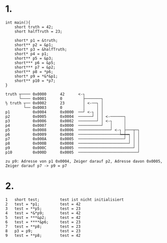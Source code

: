 # 1.

    int main(){
        short truth = 42;
        short halfTruth = 23;
    
        short* p1 = &truth;
        short** p2 = &p1;
        short* p3 = &halfTruth;
        short* p4 = p1;
        short** p5 = &p3;
        short*** p6 = &p5;
        short*** p7 = &p2;
        short** p8 = *p6;
        short* p9 = *&*&p1;
        short** p10 = *p7;
    }

    truth ┬──── 0x0000      42      <-┐
          └──── 0x0001      0         ├───────┐
    ½ truth ┬── 0x0002      23        │ <-──┐ │
            └── 0x0003      0         │     │ │
    p1          0x0004      0x0000  ──┘ <-┐ │ │
    p2          0x0005      0x0004  ──────┘ │ │ <-──────┐
    p3          0x0006      0x0002  ────────┘ │ <-┐     │
    p4          0x0007      0x0000  ──────────┘   │     │
    p5          0x0008      0x0006  ──────────────┘ <-┐ ├───┬─┐
    p6          0x0009      0x0008  ──────────────────┶━┿━┑ │ │
    p7          0x000A      0x0005  ────────────────────┘ │ │ │
    p8          0x000B      0x0008  ──────────────────────┘ │ │
    p9          0x000C      0x0005  ────────────────────────┘ │
    p10         0x000D      0x0005  ──────────────────────────┘

    zu p9: Adresse von p1 0x0004, Zeiger darauf p2, Adresse davon 0x0005, Zeiger darauf p7 -> p9 = p7

# 2.

    1   short test;         test ist nicht initialisiert
    2   test = *p1;         test = 42
    3   test = **p5;        test = 23
    4   test = *&*p9;       test = 42
    5   test = ***&p2;      test = 42
    6   test = ****&p6;     test = 23
    7   test = **p8;        test = 23
    8   p3 = p9;            test = 23
    9   test = **p8;        test = 42
